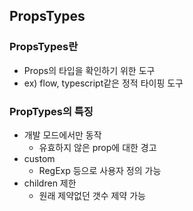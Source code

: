 ## PropsTypes

### PropsTypes란

- Props의 타입을 확인하기 위한 도구
- ex) flow, typescript같은 정적 타이핑 도구

### PropTypes의 특징

- 개발 모드에서만 동작
  - 유효하지 않은 prop에 대한 경고
- custom
  - RegExp 등으로 사용자 정의 가능
- children 제한
  - 원래 제약없던 갯수 제약 가능
